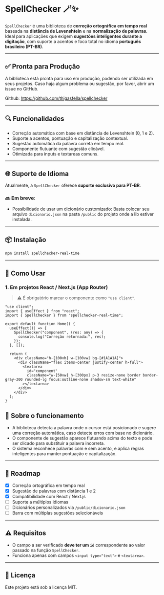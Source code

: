 # SpellChecker 🪄✨

`SpellChecker` é uma biblioteca de **correção ortográfica em tempo real** baseada na **distância de Levenshtein** e na **normalização de palavras**.  
Ideal para aplicações que exigem **sugestões inteligentes durante a digitação**, com suporte a acentos e foco total no idioma **português brasileiro (PT-BR)**.

---

## ✅ Pronta para Produção

A biblioteca está pronta para uso em produção, podendo ser utilizada em seus projetos. Caso haja algum problema ou sugestão, por favor, abrir um issue no GitHub.

Github: https://github.com/thigasfella/spellchecker

---

## 🔍 Funcionalidades

- Correção automática com base em distância de Levenshtein (0, 1 e 2).
- Suporte a acentos, pontuação e capitalização contextual.
- Sugestão automática da palavra correta em tempo real.
- Componente flutuante com sugestão clicável.
- Otimizada para inputs e textareas comuns.

---

## 🌐 Suporte de Idioma

Atualmente, a `SpellChecker` oferece **suporte exclusivo para PT-BR**.

### 🔜 Em breve:
- Possibilidade de usar um dicionário customizado:
  Basta colocar seu arquivo `dicionario.json` na pasta `/public` do projeto onde a lib estiver instalada.

---

## 📦 Instalação

```bash
npm install spellchecker-real-time
```

---

## 🚀 Como Usar

### 1. Em projetos React / Next.js (App Router)

> ⚠️ É obrigatório marcar o componente como `"use client"`.

```tsx
"use client";
import { useEffect } from "react";
import { SpellChecker } from "spellchecker-real-time";

export default function Home() {
  useEffect(() => {
    SpellChecker("component", (res: any) => {
      console.log("Correção retornada:", res);
    });
  }, []);

  return (
    <div className="h-[100vh] w-[100vw] bg-[#1A1A1A]">
      <div className="flex items-center justify-center h-full">
        <textarea
          id="component"
          className="w-[50vw] h-[300px] p-3 resize-none border border-gray-300 rounded-lg focus:outline-none shadow-sm text-white"
        ></textarea>
      </div>
    </div>
  );
}
```

## 🧠 Sobre o funcionamento

- A biblioteca detecta a palavra onde o cursor está posicionado e sugere uma correção automática, caso detecte erros com base no dicionário.
- O componente de sugestão aparece flutuando acima do texto e pode ser clicado para substituir a palavra incorreta.
- O sistema reconhece palavras com e sem acento, e aplica regras inteligentes para manter pontuação e capitalização.

---

## 🧭 Roadmap

- [x] Correção ortográfica em tempo real
- [x] Sugestão de palavras com distância 1 e 2
- [x] Compatibilidade com React / Next.js
- [ ] Suporte a múltiplos idiomas
- [ ] Dicionários personalizados via `/public/dicionario.json`
- [ ] Barra com múltiplas sugestões selecionáveis

---

## ⚠️ Requisitos

- O campo a ser verificado **deve ter um `id`** correspondente ao valor passado na função `SpellChecker`.
- Funciona apenas com campos `<input type="text">` e `<textarea>`.

---

## 📄 Licença

Este projeto está sob a licença MIT.
